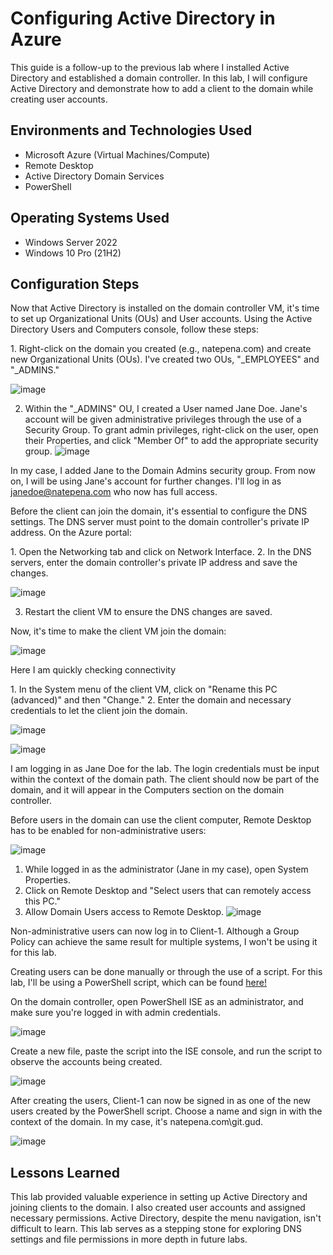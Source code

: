 <h1>Configuring Active Directory in Azure</h1>
This guide is a follow-up to the previous lab where I installed Active Directory and established a domain controller. In this lab, I will configure Active Directory and demonstrate how to add a client to the domain while creating user accounts.

<h2>Environments and Technologies Used</h2>

- Microsoft Azure (Virtual Machines/Compute)
- Remote Desktop
- Active Directory Domain Services
- PowerShell

<h2>Operating Systems Used</h2>

- Windows Server 2022
- Windows 10 Pro (21H2)

<h2>Configuration Steps</h2>

<p>
Now that Active Directory is installed on the domain controller VM, it's time to set up Organizational Units (OUs) and User accounts. Using the Active Directory Users and Computers console, follow these steps:
</p>

<p>
1. Right-click on the domain you created (e.g., natepena.com) and create new Organizational Units (OUs). I've created two OUs, "_EMPLOYEES" and "_ADMINS."
  
![image](https://github.com/itnatepena/configure-ad/assets/147539410/8b2567a2-3ac9-4d2f-8be9-cbfffd089634)

2. Within the "_ADMINS" OU, I created a User named Jane Doe. Jane's account will be given administrative privileges through the use of a Security Group. To grant admin privileges, right-click on the user, open their Properties, and click "Member Of" to add the appropriate security group. 
![image](https://github.com/itnatepena/configure-ad/assets/147539410/a1cef736-9436-4717-9900-e584f80bc169)

In my case, I added Jane to the Domain Admins security group. From now on, I will be using Jane's account for further changes. I'll log in as janedoe@natepena.com who now has full access.
</p>

<p>
Before the client can join the domain, it's essential to configure the DNS settings. The DNS server must point to the domain controller's private IP address. On the Azure portal:
</p>

<p>
1. Open the Networking tab and click on Network Interface.
2. In the DNS servers, enter the domain controller's private IP address and save the changes.
  
![image](https://github.com/itnatepena/configure-ad/assets/147539410/e9e01aa3-4323-442e-b956-413cba0bddf9)

3. Restart the client VM to ensure the DNS changes are saved.
</p>

<p>
Now, it's time to make the client VM join the domain:
</p>

![image](https://github.com/itnatepena/configure-ad/assets/147539410/05c3d8b6-2e5c-45ed-8ffe-fb669a531ead)
<p>Here I am quickly checking connectivity</p>

<p>
1. In the System menu of the client VM, click on "Rename this PC (advanced)" and then "Change."
2. Enter the domain and necessary credentials to let the client join the domain. 
  
![image](https://github.com/itnatepena/configure-ad/assets/147539410/0f6fb398-2a63-48fd-b5e2-16394b2db824)

![image](https://github.com/itnatepena/configure-ad/assets/147539410/4ee836bd-d206-4927-8529-9c6ea7de85a5)


I am logging in as Jane Doe for the lab. The login credentials must be input within the context of the domain path. The client should now be part of the domain, and it will appear in the Computers section on the domain controller.
</p>

<p>
Before users in the domain can use the client computer, Remote Desktop has to be enabled for non-administrative users:
</p>

<p>
  
![image](https://github.com/itnatepena/configure-ad/assets/147539410/eb71dbe0-cd0a-406c-9249-160e409de35e)

1. While logged in as the administrator (Jane in my case), open System Properties.
2. Click on Remote Desktop and "Select users that can remotely access this PC."
3. Allow Domain Users access to Remote Desktop.
![image](https://github.com/itnatepena/configure-ad/assets/147539410/47e8cf50-d240-45fa-9d38-f17c29a433c4)

 Non-administrative users can now log in to Client-1. Although a Group Policy can achieve the same result for multiple systems, I won't be using it for this lab.
</p>

<p>
Creating users can be done manually or through the use of a script. For this lab, I'll be using a PowerShell script, which can be found <a href="https://github.com/AsiaPonder001/BunchofUsers/blob/main/README.md?plain=1">here!</a>
</p>

<p>
On the domain controller, open PowerShell ISE as an administrator, and make sure you're logged in with admin credentials.
  
![image](https://github.com/itnatepena/configure-ad/assets/147539410/e3f923fb-42c0-4746-9b51-3c3f346f2b0c)

 Create a new file, paste the script into the ISE console, and run the script to observe the accounts being created.

![image](https://github.com/itnatepena/configure-ad/assets/147539410/9d6b076f-ac4c-4797-8ce0-494eedb0f60a)

</p>

<p>
After creating the users, Client-1 can now be signed in as one of the new users created by the PowerShell script. Choose a name and sign in with the context of the domain. In my case, it's natepena.com\git.gud.

![image](https://github.com/itnatepena/configure-ad/assets/147539410/f44be764-828b-4ab7-ad1f-eee1a71cc7a2)

</p>

<h2>Lessons Learned</h2>

This lab provided valuable experience in setting up Active Directory and joining clients to the domain. I also created user accounts and assigned necessary permissions. Active Directory, despite the menu navigation, isn't difficult to learn. This lab serves as a stepping stone for exploring DNS settings and file permissions in more depth in future labs.
